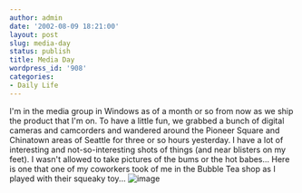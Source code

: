 ```yaml
---
author: admin
date: '2002-08-09 18:21:00'
layout: post
slug: media-day
status: publish
title: Media Day
wordpress_id: '908'
categories:
- Daily Life
---
```


I'm in the media group in Windows as of a month or so from now as we
ship the product that I'm on. To have a little fun, we grabbed a bunch
of digital cameras and camcorders and wandered around the Pioneer Square
and Chinatown areas of Seattle for three or so hours yesterday. I have a
lot of interesting and not-so-interesting shots of things (and near
blisters on my feet). I wasn't allowed to take pictures of the bums or
the hot babes... Here is one that one of my coworkers took of me in the
Bubble Tea shop as I played with their squeaky toy...
![image](http://www.zhangzhung.net/lj/al-and-friend.jpg)
